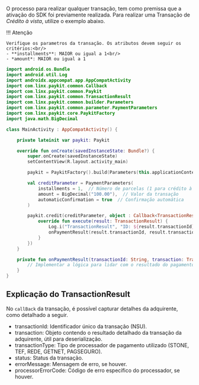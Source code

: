 O processo para realizar qualquer transação, tem como premissa que a ativação do SDK foi previamente realizada. 
Para realizar uma Transação de *Crédito à vista*, utilize o exemplo abaixo.

!!! Atenção 

    Verifique os parametros da transação. Os atributos devem seguir os critérios:<br/>
    - **installments**: MAIOR ou igual a 1<br/>
    - *amount*: MAIOR ou igual a 1


```kotlin
import android.os.Bundle
import android.util.Log
import androidx.appcompat.app.AppCompatActivity
import com.linx.paykit.common.Callback
import com.linx.paykit.common.Paykit
import com.linx.paykit.common.TransactionResult
import com.linx.paykit.common.builder.Parameters
import com.linx.paykit.common.parameter.PaymentParameters
import com.linx.paykit.core.PaykitFactory
import java.math.BigDecimal

class MainActivity : AppCompatActivity() {

    private lateinit var paykit: Paykit

    override fun onCreate(savedInstanceState: Bundle?) {
        super.onCreate(savedInstanceState)
        setContentView(R.layout.activity_main)

        paykit = PaykitFactory().build(Parameters(this.applicationContext, "Credito à Vista"))

        val creditParameter = PaymentParameters(
            installments = 1,  // Número de parcelas (1 para crédito à vista)
            amount = BigDecimal("100.00"),  // Valor da transação
            automaticConfirmation = true  // Confirmação automática
        )

        paykit.credit(creditParameter, object : Callback<TransactionResult> {
            override fun execute(result: TransactionResult) {
                Log.i("TransactionResult", "ID: ${result.transactionId}, Transaction: ${result.transaction}")
                onPaymentResult(result.transactionId, result.transaction)
            }
        })
    }

    private fun onPaymentResult(transactionId: String, transaction: TransactionResult) {
        // Implementar a lógica para lidar com o resultado do pagamento
    }
}
```

## Explicação do TransactionResult

No `callBack` da transação, é possível capturar detalhes da adquirente, como detalhado a seguir.

 - transactionId: Identificador único da transação (NSU).
 - transaction: Objeto contendo o resultado detalhado da transação da adquirente, útil para deserialização.
 - transactionType: Tipo de processador de pagamento utilizado (STONE, TEF, REDE, GETNET, PAGSEGURO).
 - status: Status da transação.
 - errorMessage: Mensagem de erro, se houver.
 - processorErrorCode: Código de erro específico do processador, se houver.


